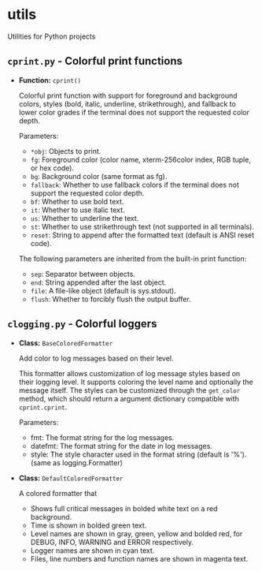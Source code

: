 # utils
Utilities for Python projects

## `cprint.py` - Colorful print functions

* **Function:** `cprint()`

    Colorful print function with support for foreground and background colors,
    styles (bold, italic, underline, strikethrough), and fallback to lower color
    grades if the terminal does not support the requested color depth.

    Parameters:
    - `*obj`: Objects to print.
    - `fg`: Foreground color (color name, xterm-256color index, RGB tuple, or hex code).
    - `bg`: Background color (same format as fg).
    - `fallback`: Whether to use fallback colors if the terminal does not support
                the requested color depth.
    - `bf`: Whether to use bold text.
    - `it`: Whether to use italic text.
    - `us`: Whether to underline the text.
    - `st`: Whether to use strikethrough text (not supported in all terminals).
    - `reset`: String to append after the formatted text (default is ANSI reset code).

    The following parameters are inherited from the built-in print function:
    - `sep`: Separator between objects.
    - `end`: String appended after the last object.
    - `file`: A file-like object (default is sys.stdout).
    - `flush`: Whether to forcibly flush the output buffer.

## `clogging.py` - Colorful loggers

* **Class:** `BaseColoredFormatter`

    Add color to log messages based on their level.

    This formatter allows customization of log message styles based on their
    logging level. It supports coloring the level name and optionally the
    message itself. The styles can be customized through the `get_color` method,
    which should return a argument dictionary compatible with `cprint.cprint`.

    Parameters:
    - fmt: The format string for the log messages.
    - datefmt: The format string for the date in log messages.
    - style: The style character used in the format string (default is '%').
    (same as logging.Formatter)

* **Class:** `DefaultColoredFormatter`

    A colored formatter that

    * Shows full critical messages in bolded white text on a red background.
    * Time is shown in bolded green text.
    * Level names are shown in gray, green, yellow and bolded red, for DEBUG, INFO,
      WARNING and ERROR respectively.
    * Logger names are shown in cyan text.
    * Files, line numbers and function names are shown in magenta text.
